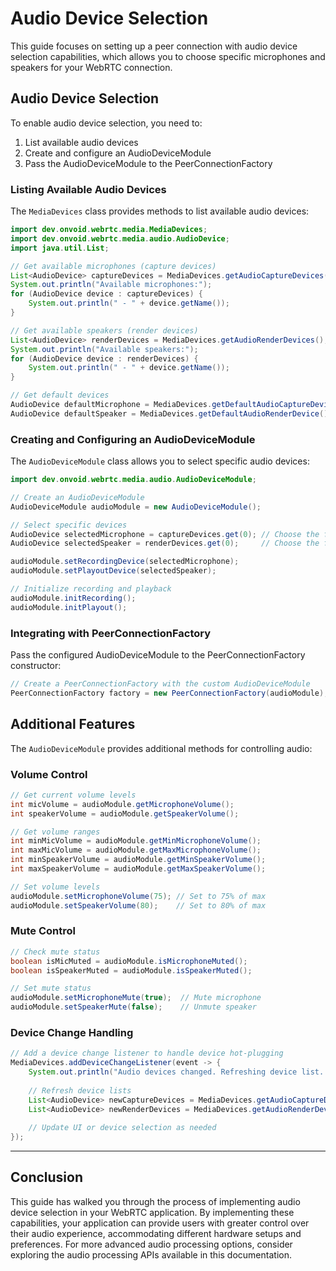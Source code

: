 # Audio Device Selection

This guide focuses on setting up a peer connection with audio device selection capabilities, which allows you to choose specific microphones and speakers for your WebRTC connection.

## Audio Device Selection

To enable audio device selection, you need to:

1. List available audio devices
2. Create and configure an AudioDeviceModule
3. Pass the AudioDeviceModule to the PeerConnectionFactory

### Listing Available Audio Devices

The `MediaDevices` class provides methods to list available audio devices:

```java
import dev.onvoid.webrtc.media.MediaDevices;
import dev.onvoid.webrtc.media.audio.AudioDevice;
import java.util.List;

// Get available microphones (capture devices)
List<AudioDevice> captureDevices = MediaDevices.getAudioCaptureDevices();
System.out.println("Available microphones:");
for (AudioDevice device : captureDevices) {
    System.out.println(" - " + device.getName());
}

// Get available speakers (render devices)
List<AudioDevice> renderDevices = MediaDevices.getAudioRenderDevices();
System.out.println("Available speakers:");
for (AudioDevice device : renderDevices) {
    System.out.println(" - " + device.getName());
}

// Get default devices
AudioDevice defaultMicrophone = MediaDevices.getDefaultAudioCaptureDevice();
AudioDevice defaultSpeaker = MediaDevices.getDefaultAudioRenderDevice();
```

### Creating and Configuring an AudioDeviceModule

The `AudioDeviceModule` class allows you to select specific audio devices:

```java
import dev.onvoid.webrtc.media.audio.AudioDeviceModule;

// Create an AudioDeviceModule
AudioDeviceModule audioModule = new AudioDeviceModule();

// Select specific devices
AudioDevice selectedMicrophone = captureDevices.get(0); // Choose the first microphone
AudioDevice selectedSpeaker = renderDevices.get(0);     // Choose the first speaker

audioModule.setRecordingDevice(selectedMicrophone);
audioModule.setPlayoutDevice(selectedSpeaker);

// Initialize recording and playback
audioModule.initRecording();
audioModule.initPlayout();
```

### Integrating with PeerConnectionFactory

Pass the configured AudioDeviceModule to the PeerConnectionFactory constructor:

```java
// Create a PeerConnectionFactory with the custom AudioDeviceModule
PeerConnectionFactory factory = new PeerConnectionFactory(audioModule);
```


## Additional Features

The `AudioDeviceModule` provides additional methods for controlling audio:

### Volume Control
```java
// Get current volume levels
int micVolume = audioModule.getMicrophoneVolume();
int speakerVolume = audioModule.getSpeakerVolume();

// Get volume ranges
int minMicVolume = audioModule.getMinMicrophoneVolume();
int maxMicVolume = audioModule.getMaxMicrophoneVolume();
int minSpeakerVolume = audioModule.getMinSpeakerVolume();
int maxSpeakerVolume = audioModule.getMaxSpeakerVolume();

// Set volume levels
audioModule.setMicrophoneVolume(75); // Set to 75% of max
audioModule.setSpeakerVolume(80);    // Set to 80% of max
```

### Mute Control
```java
// Check mute status
boolean isMicMuted = audioModule.isMicrophoneMuted();
boolean isSpeakerMuted = audioModule.isSpeakerMuted();

// Set mute status
audioModule.setMicrophoneMute(true);  // Mute microphone
audioModule.setSpeakerMute(false);    // Unmute speaker
```

### Device Change Handling
```java
// Add a device change listener to handle device hot-plugging
MediaDevices.addDeviceChangeListener(event -> {
    System.out.println("Audio devices changed. Refreshing device list...");
    
    // Refresh device lists
    List<AudioDevice> newCaptureDevices = MediaDevices.getAudioCaptureDevices();
    List<AudioDevice> newRenderDevices = MediaDevices.getAudioRenderDevices();
    
    // Update UI or device selection as needed
});
```

---

## Conclusion

This guide has walked you through the process of implementing audio device selection in your WebRTC application.
By implementing these capabilities, your application can provide users with greater control over their audio experience, accommodating different hardware setups and preferences.
For more advanced audio processing options, consider exploring the audio processing APIs available in this documentation.